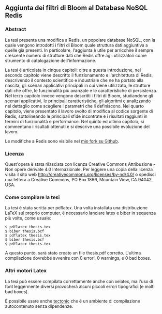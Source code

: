 ## Aggiunta dei filtri di Bloom al Database NoSQL Redis

### Abstract

La tesi presenta una modifica a Redis, un popolare database NoSQL, con la
quale vengono introdotti i filtri di Bloom quale struttura dati aggiuntiva a
quelle già presenti. In particolare, l'aggiunta è utile per arricchire il
sempre crescente numero di strutture dati che Redis offre agli utilizzatori
come strumento di catalogazione dell'informazione.

La tesi è articolata in cinque capitoli: oltre a questa introduzione, nel
secondo capitolo viene descritto il funzionamento e l'architettura di Redis,
descrivendo il contesto scientifico e industriale che ne ha portato alla
nascita, gli scenari applicativi principali in cui viene utilizzato, le
strutture dati che offre, le funzionalità più avanzate e le caratteristiche di
persistenza. Nel terzo capitolo invece vengono descritti i filtri di Bloom,
studiandone gli scenari applicativi, le principali caratteristiche, gli
algoritmi e analizzando nel dettaglio come scegliere i parametri che li
definiscono. Nel quarto capitolo, viene presentato il lavoro svolto di
modifica al codice sorgente di Redis, sottolineando le principali sfide
incontrate e i risultati raggiunti in termini di funzionalità e performance.
Nel quinto ed ultimo capitolo, si commentano i risultati ottenuti e si
descrive una possibile evoluzione del lavoro.

Le modifiche a Redis sono visibile nel [mio fork su
Github](https://github.com/rasky/redis).

### Licenza

Quest'opera è stata rilasciata con licenza Creative Commons Attribuzione - Non
opere derivate 4.0 Internazionale. Per leggere una copia della licenza visita
il sito web http://creativecommons.org/licenses/by-nd/4.0/ o spedisci una
lettera a Creative Commons, PO Box 1866, Mountain View, CA 94042, USA.

### Come compilare la tesi

La tesi è stata scritta per pdflatex. Una volta installata una distribuzione
LaTeX sul proprio computer, è necessario lanciare latex e biber in sequenza
più volte, come usuale:

	$ pdflatex thesis.tex
	$ biber thesis.bcf
	$ pdflatex thesis.tex
	$ biber thesis.bcf
	$ pdflatex thesis.tex

A questo punto, sarà stato creato un file thesis.pdf corretto. L'ultima
compilazione dovrebbe avvenire con 0 errori, 0 warnings, e 0 bad boxes.

### Altri motori Latex

La tesi può essere compilata correttamente anche con xelatex, ma l'uso di font
leggermente diversi provocherà alcuni piccoli errori tipografici (e molti bad
boxes).

È possibile usare anche [tectonic](https://tectonic.newton.cx) che è un
ambiente di compilazione autocontenuto senza dipendenze.
